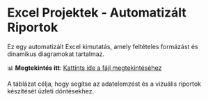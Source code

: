 # Excel Projektek - Automatizált Riportok

Ez egy automatizált Excel kimutatás, amely feltételes formázást és dinamikus diagramokat tartalmaz.

📊 **Megtekintés itt**: [Kattints ide a fájl megtekintéséhez](https://docs.google.com/spreadsheets/d/1Vn7lUmSmt75wtJvL-N8vBRAjd0X-EYGd/edit?usp=sharing&ouid=109206788653661201930&rtpof=true&sd=true)

A táblázat célja, hogy segítse az adatelemzést és a vizuális riportok készítését üzleti döntésekhez.
